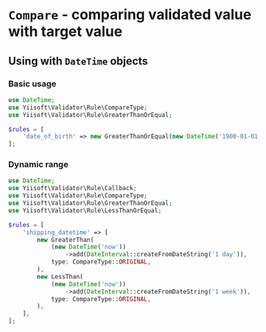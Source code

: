 # `Compare` - comparing validated value with target value

## Using with `DateTime` objects

### Basic usage

```php
use DateTime;
use Yiisoft\Validator\Rule\CompareType;
use Yiisoft\Validator\Rule\GreaterThanOrEqual;

$rules = [
    'date_of_birth' => new GreaterThanOrEqual(new DateTime('1900-01-01'), type: CompareType::ORIGINAL),
];
```

### Dynamic range

```php
use DateTime;
use Yiisoft\Validator\Rule\Callback;
use Yiisoft\Validator\Rule\CompareType;
use Yiisoft\Validator\Rule\GreaterThanOrEqual;
use Yiisoft\Validator\Rule\LessThanOrEqual;

$rules = [
    'shipping_datetime' => [
        new GreaterThan(
            (new DateTime('now'))
                ->add(DateInterval::createFromDateString('1 day')),
            type: CompareType::ORIGINAL,
        ),
        new LessThan(
            (new DateTime('now'))
                ->add(DateInterval::createFromDateString('1 week')),
            type: CompareType::ORIGINAL,
        ),        
    ],
];
```
